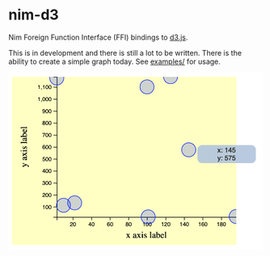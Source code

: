 # nim-d3

Nim Foreign Function Interface (FFI) bindings to [d3.js](https://d3js.org).

This is in development and there is still a lot to be written.  There
is the ability to create a simple graph today.  See
[examples/](examples/) for usage.

![Image of example 5](img/ex5.png)
